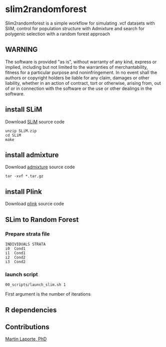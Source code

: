 # slim2randomforest

Slim2randomforest is a simple workflow for simulating .vcf datasets with SliM, control for population structure with Admixture and search for polygenic selection with a random forest approach

## WARNING

The software is provided "as is", without warranty of any kind, express or implied, including but not limited to the warranties of merchantability, fitness for a particular purpose and noninfringement. In no event shall the authors or copyright holders be liable for any claim, damages or other liability, whether in an action of contract, tort or otherwise, arising from, out of or in connection with the software or the use or other dealings in the software.

## install SLiM

Download [SLiM](https://messerlab.org/slim/) source code

```
unzip SLiM.zip
cd SLiM
make
```
## install admixture

Download [admixture](https://www.genetics.ucla.edu/software/admixture/download.html) source code

```
tar -xvf *.tar.gz
```
## install Plink

Download [plink](https://www.cog-genomics.org/plink2) source code

## SLim to Random Forest

### Prepare strata file

```
INDIVIDUALS STRATA
i0  Cond1
i1  Cond1
i2  Cond2
i3  Cond2
```

### launch script

```
00_scripts/launch_slim.sh 1
```

First argument is the number of iterations

## R dependencies

## Contributions
[Martin Laporte, PhD](http://martinlaporte.weebly.com/)

